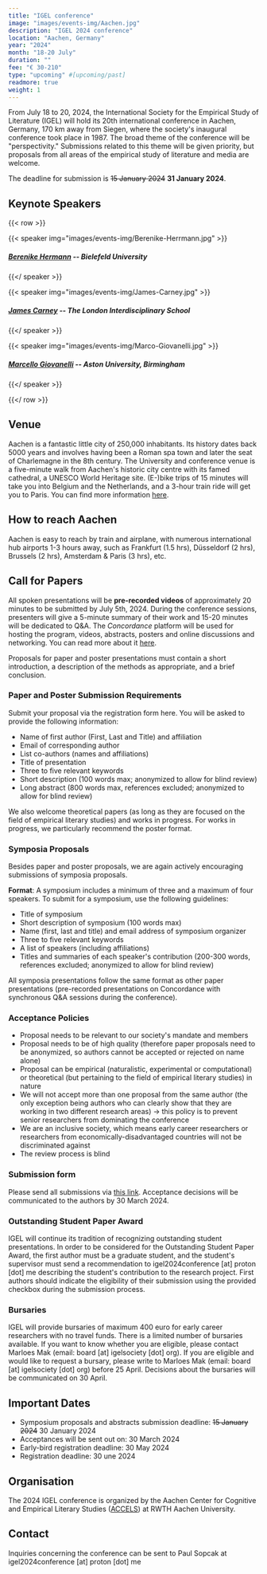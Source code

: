 ```yaml
---
title: "IGEL conference"
image: "images/events-img/Aachen.jpg"
description: "IGEL 2024 conference"
location: "Aachen, Germany"
year: "2024"
month: "18-20 July"
duration: ""
fee: "€ 30-210"
type: "upcoming" #[upcoming/past]
readmore: true
weight: 1
---
```


From July 18 to 20, 2024, the International Society for the Empirical Study of Literature (IGEL) will hold its 20th international conference in Aachen, Germany, 170 km away from Siegen, where the society's inaugural conference took place in 1987. The broad theme of the conference will be "perspectivity." Submissions related to this theme will be given priority, but proposals from all areas of the empirical study of literature and media are welcome.

The deadline for submission is ~~15 January 2024~~ **31 January 2024**.

## Keynote Speakers

{{< row >}}

{{< speaker img="images/events-img/Berenike-Herrmann.jpg" >}}

##### [Berenike Hermann](https://www.uni-bielefeld.de/fakultaeten/linguistik-literaturwissenschaft/personen/berenike-herrmann/) -- Bielefeld University

{{</ speaker >}}

{{< speaker img="images/events-img/James-Carney.jpg" >}}

##### [James Carney](https://texturejc.github.io/carney_profile/) -- The London Interdisciplinary School

{{</ speaker >}}

{{< speaker img="images/events-img/Marco-Giovanelli.jpg" >}}

##### [Marcello Giovanelli](https://research.aston.ac.uk/en/persons/marcello-giovanelli) -- Aston University, Birmingham

{{</ speaker >}}

{{</ row >}}

## Venue

Aachen is a fantastic little city of 250,000 inhabitants. Its history dates back 5000 years and involves having been a Roman spa town and later the seat of Charlemagne in the 8th century. The University and conference venue is a five-minute walk from Aachen's historic city centre with its famed cathedral, a UNESCO World Heritage site. (E-)bike trips of 15 minutes will take you into Belgium and the Netherlands, and a 3-hour train ride will get you to Paris. You can find more information [here](https://www.aachen-tourismus.de/en/).

## How to reach Aachen

Aachen is easy to reach by train and airplane, with numerous international hub airports 1-3 hours away, such as Frankfurt (1.5 hrs), Düsseldorf (2 hrs), Brussels (2 hrs), Amsterdam & Paris (3 hrs), etc.

## Call for Papers

All spoken presentations will be **pre-recorded videos** of approximately 20 minutes to be submitted by July 5th, 2024. During the conference sessions, presenters will give a 5-minute summary of their work and 15-20 minutes will be dedicated to Q&A. The *Concordance* platform will be used for hosting the program, videos, abstracts, posters and online discussions and networking. You can read more about it [here](https://igelsociety.org/concordance/).

Proposals for paper and poster presentations must contain a short introduction, a description of the methods as appropriate, and a brief conclusion.

### Paper and Poster Submission Requirements

Submit your proposal via the registration form here. You will be asked to provide the following information:

-   Name of first author (First, Last and Title) and affiliation
-   Email of corresponding author
-   List co-authors (names and affiliations)
-   Title of presentation
-   Three to five relevant keywords
-   Short description (100 words max; anonymized to allow for blind review)
-   Long abstract (800 words max, references excluded; anonymized to allow for blind review)

We also welcome theoretical papers (as long as they are focused on the field of empirical literary studies) and works in progress. For works in progress, we particularly recommend the poster format.

### Symposia Proposals

Besides paper and poster proposals, we are again actively encouraging submissions of symposia proposals.

**Format**: A symposium includes a minimum of three and a maximum of four speakers. To submit for a symposium, use the following guidelines:

-   Title of symposium
-   Short description of symposium (100 words max)
-   Name (first, last and title) and email address of symposium organizer
-   Three to five relevant keywords
-   A list of speakers (including affiliations)
-   Titles and summaries of each speaker's contribution (200-300 words, references excluded; anonymized to allow for blind review)

All symposia presentations follow the same format as other paper presentations (pre-recorded presentations on Concordance with synchronous Q&A sessions during the conference).

### Acceptance Policies

-   Proposal needs to be relevant to our society's mandate and members
-   Proposal needs to be of high quality (therefore paper proposals need to be anonymized, so authors cannot be accepted or rejected on name alone)
-   Proposal can be empirical (naturalistic, experimental or computational) or theoretical (but pertaining to the field of empirical literary studies) in nature
-   We will not accept more than one proposal from the same author (the only exception being authors who can clearly show that they are working in two different research areas) → this policy is to prevent senior researchers from dominating the conference
-   We are an inclusive society, which means early career researchers or researchers from economically-disadvantaged countries will not be discriminated against
-   The review process is blind

### Submission form

Please send all submissions via [this link](https://forms.gle/eWry8de3i4j2LiFr8). Acceptance decisions will be communicated to the authors by 30 March 2024.

### Outstanding Student Paper Award

IGEL will continue its tradition of recognizing outstanding student presentations. In order to be considered for the Outstanding Student Paper Award, the first author must be a graduate student, and the student's supervisor must send a recommendation to igel2024conference \[at\] proton \[dot\] me describing the student's contribution to the research project. First authors should indicate the eligibility of their submission using the provided checkbox during the submission process.

### Bursaries

IGEL will provide bursaries of maximum 400 euro for early career researchers with no travel funds. There is a limited number of bursaries available. If you want to know whether you are eligible, please contact Marloes Mak (email: board [at] igelsociety [dot] org). If you are eligible and would like to request a bursary, please write to Marloes Mak (email: board \[at\] igelsociety \[dot\] org) before 25 April. Decisions about the bursaries will be communicated on 30 April.

## Important Dates

-   Symposium proposals and abstracts submission deadline: ~~15 January 2024~~ 30 January 2024
-   Acceptances will be sent out on: 30 March 2024
-   Early-bird registration deadline: 30 May 2024
-   Registration deadline: 30 une 2024

## Organisation

The 2024 IGEL conference is organized by the Aachen Center for Cognitive and Empirical Literary Studies ([ACCELS](https://www.accels.rwth-aachen.de/cms/~cidrb/ACCELS/?lidx=1)) at RWTH Aachen University.

## Contact

Inquiries concerning the conference can be sent to Paul Sopcak at igel2024conference \[at\] proton \[dot\] me
